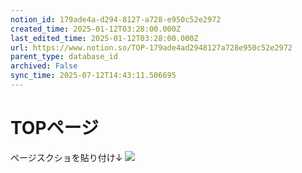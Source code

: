 ```yaml
---
notion_id: 179ade4a-d294-8127-a728-e950c52e2972
created_time: 2025-01-12T03:28:00.000Z
last_edited_time: 2025-01-12T03:28:00.000Z
url: https://www.notion.so/TOP-179ade4ad2948127a728e950c52e2972
parent_type: database_id
archived: False
sync_time: 2025-07-12T14:43:11.506695
---
```

# TOPページ

ページスクショを貼り付け↓
![](https://prod-files-secure.s3.us-west-2.amazonaws.com/736adce6-a3a4-4a64-9f74-d9aa055c96d2/a534d5a0-841d-456a-90d6-67c428c5024c/%E3%82%B9%E3%82%AF%E3%83%AA%E3%83%BC%E3%83%B3%E3%82%B7%E3%83%A7%E3%83%83%E3%83%88_2024-06-08_16.07.45.png?X-Amz-Algorithm=AWS4-HMAC-SHA256&X-Amz-Content-Sha256=UNSIGNED-PAYLOAD&X-Amz-Credential=ASIAZI2LB466TELKRJX4%2F20250719%2Fus-west-2%2Fs3%2Faws4_request&X-Amz-Date=20250719T054221Z&X-Amz-Expires=3600&X-Amz-Security-Token=IQoJb3JpZ2luX2VjEIT%2F%2F%2F%2F%2F%2F%2F%2F%2F%2FwEaCXVzLXdlc3QtMiJIMEYCIQDEAbKIVZ%2BvTx%2BcRKJqOB8ovrk4OSQ5WunzMgO9N2OITwIhAOcb0AkRG%2Bkza9MATkWvfqAW6xyWyulVw55MOThLmGlTKogECJ3%2F%2F%2F%2F%2F%2F%2F%2F%2F%2FwEQABoMNjM3NDIzMTgzODA1Igz8Vkn3AAYbZhq6J4gq3AMOtIgiXU%2BRujzX3q0ASVCL%2FbgOUXg7TaPqMaTC69arm92ibiUMdQkYvLzzUTEdFfNf30iFTcWXNw%2BmSBBo0Mdke4XRpBimt6jD5WiXf0btOsziD3EKcI69%2FUucUgzNNhjxdDloSDfbHd4bqcSceTbulzlTt4Vn1oU7MdYsGRuG2XzIEVK8jIJ%2FcipZdUlDJKkuf8xdKF9SWe0XJN7Y4WfXcSWtcR9GYdSjcdLeaMQTdNXJ02p8BqCQU6oVuPSY4WJ19D6mHN08L4CXCSnHSk114G81aMdv5DKFM3ZlHFvWQc6%2BPRjpLZuxiwfGZyj%2B%2FiQK8tpenZDQjGFzOhOZi8xMy1OH1rDsbqgk4a565HdcWX%2B5eodzQ83032EDFf2fHm%2BTxVG8ahinlSIVOkzzQCGi6GCbW9853bSLZ5qCDoWERLM1Ki%2BG8qzL24VM4eaZ7Fj%2BbuTQLEK7w8JriS64ChdvkrMRY%2Fqhnut5E9AB32ey8rerH196J9xilC%2BU14qjspO%2FSnejroswrqgUM%2BA75g5x3QRkqr9jDDmVEXiYbYFYFDRsEHeKlqoL%2FjCmXyFirgYxaanWHuSUR3UqsNEQYGqftInHPn%2FB4XEHqKz4DfsK30wbcqkamHUzpPCtijCVquzDBjqkATBvOKtzIyZRh%2Fiubpt2JeLzerBGCGxqfqq7ITJEM3urpAiTXARBOyuH7pbXSgNveKC%2FTQhykECOoDZcJEk9xpZcsYYB9HHDRKbUOi9U3V%2BandZK4WKVRDriMN5nrYi3O4mwb8PzZo5RFFq%2F2Sy20yOHqIUKFdxwzEvMeOVQA0yDrwRdsbn9JCBi80bmVatWzStXyWMBOg%2FLrO6JShbGRAE%2F2vmU&X-Amz-Signature=c65fc5922db2cd4be0eef7ea1927e89b226d9695e195621e06692331b24ed439&X-Amz-SignedHeaders=host&x-amz-checksum-mode=ENABLED&x-id=GetObject)